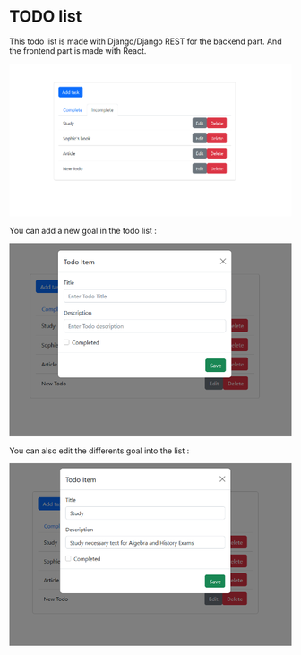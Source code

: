 # TODO list

This todo list is made with Django/Django REST for the backend part. And the frontend part is made with React. 

![](img/todolist.png)

You can add a new goal in the todo list :

![](img/addtodo.png)

You can also edit the differents goal into the list : 

![](img/modaltodo.png)